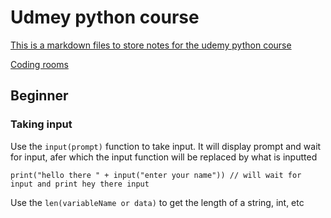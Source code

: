 # Udmey python course

[This is a markdown files to store notes for the udemy python course](https://www.udemy.com/course/100-days-of-code/)

[Coding rooms](https://app.codingrooms.com/management/courses/6387/classes/8480/assignments)

## Beginner

### Taking input

Use the `input(prompt)` function to take input. It will display prompt and wait for input, afer which the input function will be replaced by what is inputted

```
print("hello there " + input("enter your name")) // will wait for input and print hey there input
```

Use the `len(variableName or data)` to get the length of a string, int, etc
